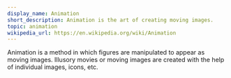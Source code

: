 ```yaml
---
display_name: Animation
short_description: Animation is the art of creating moving images.
topic: animation
wikipedia_url: https://en.wikipedia.org/wiki/Animation
---
```

Animation is a method in which figures are manipulated to appear as moving images. Illusory movies or moving images are created with the help of individual images, icons, etc.
